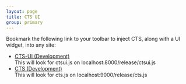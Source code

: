 ```yaml
---
layout: page
title: CTS UI
group: primary
---
```


<p>Bookmark the following link to your toolbar to inject CTS, along with a UI widget, into any site:</p>

<ul>
<li><a class="btn btn-success" href="javascript:var s=document.createElement('script');s.setAttribute('src','http://localhost:8000/release/cts-ui.js');document.getElementsByTagName('body')[0].appendChild(s);">CTS-UI (Development)</a><br />This will look for ctsui.js on localhost:8000/release/ctsui.js</li>

<li><a class="btn btn-success" href="javascript:var s=document.createElement('script');s.setAttribute('src','http://localhost:9000/release/cts.js?autoload=false');document.getElementsByTagName('body')[0].appendChild(s);">CTS (Development)</a><br />This will look for cts.js on localhost:9000/release/cts.js</li>
</ul>
